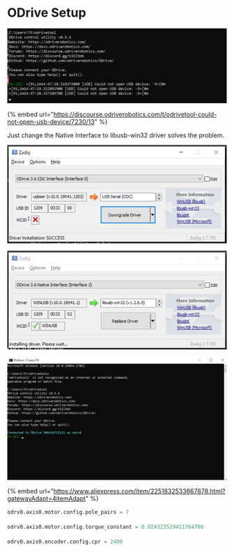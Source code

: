# ODrive Setup





![](<../.gitbook/assets/image (37).png>)

{% embed url="https://discourse.odriverobotics.com/t/odrivetool-could-not-open-usb-device/7230/13" %}

Just change the Native Interface to libusb-win32 driver solves the problem.

![](<../.gitbook/assets/image (10) (1).png>)

![](<../.gitbook/assets/image (48).png>)

![](<../.gitbook/assets/image (128) (1).png>)



{% embed url="https://www.aliexpress.com/item/2251832533667878.html?gatewayAdapt=4itemAdapt" %}

```python
odrv0.axis0.motor.config.pole_pairs = 7

odrv0.axis0.motor.config.torque_constant = 0.024323529411764706

odrv0.axis0.encoder.config.cpr = 2400
```
